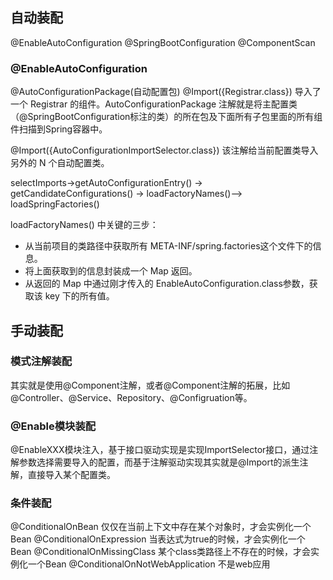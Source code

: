 ## 自动装配
@EnableAutoConfiguration
@SpringBootConfiguration
@ComponentScan

### @EnableAutoConfiguration
@AutoConfigurationPackage(自动配置包) @Import({Registrar.class}) 导入了一个 Registrar 的组件。AutoConfigurationPackage 注解就是将主配置类（@SpringBootConfiguration标注的类）的所在包及下面所有子包里面的所有组件扫描到Spring容器中。


@Import({AutoConfigurationImportSelector.class}) 该注解给当前配置类导入另外的 N 个自动配置类。

selectImports->getAutoConfigurationEntry() -> getCandidateConfigurations() -> loadFactoryNames()—>
loadSpringFactories()

loadFactoryNames() 中关键的三步：

- 从当前项目的类路径中获取所有 META-INF/spring.factories这个文件下的信息。
- 将上面获取到的信息封装成一个 Map 返回。
- 从返回的 Map 中通过刚才传入的 EnableAutoConfiguration.class参数，获取该 key 下的所有值。
## 手动装配
### 模式注解装配
其实就是使用@Component注解，或者@Component注解的拓展，比如@Controller、@Service、Repository、@Configruation等。
### @Enable模块装配
@EnableXXX模块注入，基于接口驱动实现是实现ImportSelector接口，通过注解参数选择需要导入的配置，而基于注解驱动实现其实就是@Import的派生注解，直接导入某个配置类。
### 条件装配
@ConditionalOnBean
仅仅在当前上下文中存在某个对象时，才会实例化一个Bean
@ConditionalOnExpression
当表达式为true的时候，才会实例化一个Bean
@ConditionalOnMissingClass
某个class类路径上不存在的时候，才会实例化一个Bean
@ConditionalOnNotWebApplication
不是web应用






